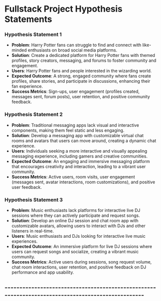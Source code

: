 # Fullstack Project Hypothesis Statements

### Hypothesis Statement 1

- **Problem**: Harry Potter fans can struggle to find and connect with like-minded enthusiasts on broad social media platforms.
- **Solution**: Create a dedicated platform for Harry Potter fans with themed profiles, story creators, messaging, and forums to foster community and engagement.
- **Users**: Harry Potter fans and people interested in the wizarding world.
- **Expected Outcome**: A strong, engaged community where fans create profiles, share stories, and participate in discussions, enhancing their fan experience.
- **Success Metrics**: Sign-ups, user engagement (profiles created, messages sent, forum posts), user retention, and positive community feedback.

### Hypothesis Statement 2

- **Problem**: Traditional messaging apps lack visual and interactive components, making them feel static and less engaging.
- **Solution**: Develop a messaging app with customizable virtual chat rooms and avatars that users can move around, creating a dynamic chat experience.
- **Users**: Individuals seeking a more interactive and visually appealing messaging experience, including gamers and creative communities.
- **Expected Outcome**: An engaging and immersive messaging platform that encourages creativity and interaction, leading to a vibrant user community.
- **Success Metrics**: Active users, room visits, user engagement (messages sent, avatar interactions, room customizations), and positive user feedback.

### Hypothesis Statement 3

- **Problem**: Music enthusiasts lack platforms for interactive live DJ sessions where they can actively participate and request songs.
- **Solution**: Develop an online DJ session and chat room app with customizable avatars, allowing users to interact with DJs and other listeners in real-time.
- **Users**: Music enthusiasts and DJs looking for interactive live music experiences.
- **Expected Outcome**: An immersive platform for live DJ sessions where users can request songs and socialize, creating a vibrant music community.
- **Success Metrics**: Active users during sessions, song request volume, chat room interactions, user retention, and positive feedback on DJ performance and app usability.

## --------------------------------------------------------------------------------------------------
